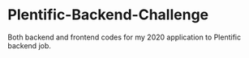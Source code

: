# Plentific-Backend-Challenge
 Both backend and frontend codes for my 2020 application to Plentific backend job.
